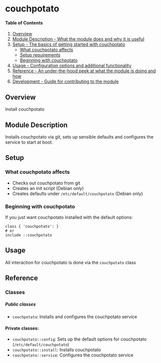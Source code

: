 # couchpotato

#### Table of Contents

1. [Overview](#overview)
2. [Module Description - What the module does and why it is useful](#module-description)
3. [Setup - The basics of getting started with couchpotato](#setup)
    * [What couchpotato affects](#what-couchpotato-affects)
    * [Setup requirements](#setup-requirements)
    * [Beginning with couchpotato](#beginning-with-couchpotato)
4. [Usage - Configuration options and additional functionality](#usage)
5. [Reference - An under-the-hood peek at what the module is doing and how](#reference)
6. [Development - Guide for contributing to the module](#development)

## Overview

Install couchpotato

## Module Description

Installs couchpotato via git, sets up sensible defaults and configures
the service to start at boot.

## Setup

### What couchpotato affects

* Checks out couchpotato from git
* Creates an init script (Debian only)
* Creates defaults under `/etc/default/couchpotato` (Debian only)


### Beginning with couchpotato

If you just want couchpotato installed with the default options:

    class { 'couchpotato': }
    # or
    include ::couchpotato

## Usage

All interaction for couchpotato is done via the `couchpotato` class

## Reference

### Classes

##### Public classes
* `couchpotato`: Installs and configures the couchpotato service

#### Private classes:
* `couchpotato::config`: Sets up the default options for couchpotato (`/etc/default/couchpotato`)
* `couchpotato::install`: Installs couchpotato
* `couchpotato::service`: Configures the couchpotato service
